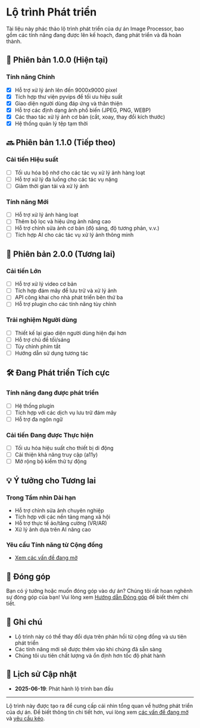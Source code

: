 # Lộ trình Phát triển

Tài liệu này phác thảo lộ trình phát triển của dự án Image Processor, bao gồm các tính năng đang được lên kế hoạch, đang phát triển và đã hoàn thành.

## 🚀 Phiên bản 1.0.0 (Hiện tại)

### Tính năng Chính
- [x] Hỗ trợ xử lý ảnh lên đến 9000x9000 pixel
- [x] Tích hợp thư viện pyvips để tối ưu hiệu suất
- [x] Giao diện người dùng đáp ứng và thân thiện
- [x] Hỗ trợ các định dạng ảnh phổ biến (JPEG, PNG, WEBP)
- [x] Các thao tác xử lý ảnh cơ bản (cắt, xoay, thay đổi kích thước)
- [x] Hệ thống quản lý tệp tạm thời

## 🔜 Phiên bản 1.1.0 (Tiếp theo)

### Cải tiến Hiệu suất
- [ ] Tối ưu hóa bộ nhớ cho các tác vụ xử lý ảnh hàng loạt
- [ ] Hỗ trợ xử lý đa luồng cho các tác vụ nặng
- [ ] Giảm thời gian tải và xử lý ảnh

### Tính năng Mới
- [ ] Hỗ trợ xử lý ảnh hàng loạt
- [ ] Thêm bộ lọc và hiệu ứng ảnh nâng cao
- [ ] Hỗ trợ chỉnh sửa ảnh cơ bản (độ sáng, độ tương phản, v.v.)
- [ ] Tích hợp AI cho các tác vụ xử lý ảnh thông minh

## 📅 Phiên bản 2.0.0 (Tương lai)

### Cải tiến Lớn
- [ ] Hỗ trợ xử lý video cơ bản
- [ ] Tích hợp đám mây để lưu trữ và xử lý ảnh
- [ ] API công khai cho nhà phát triển bên thứ ba
- [ ] Hỗ trợ plugin cho các tính năng tùy chỉnh

### Trải nghiệm Người dùng
- [ ] Thiết kế lại giao diện người dùng hiện đại hơn
- [ ] Hỗ trợ chủ đề tối/sáng
- [ ] Tùy chỉnh phím tắt
- [ ] Hướng dẫn sử dụng tương tác

## 🛠 Đang Phát triển Tích cực

### Tính năng đang được phát triển
- [ ] Hệ thống plugin
- [ ] Tích hợp với các dịch vụ lưu trữ đám mây
- [ ] Hỗ trợ đa ngôn ngữ

### Cải tiến Đang được Thực hiện
- [ ] Tối ưu hóa hiệu suất cho thiết bị di động
- [ ] Cải thiện khả năng truy cập (a11y)
- [ ] Mở rộng bộ kiểm thử tự động

## 💡 Ý tưởng cho Tương lai

### Trong Tầm nhìn Dài hạn
- Hỗ trợ chỉnh sửa ảnh chuyên nghiệp
- Tích hợp với các nền tảng mạng xã hội
- Hỗ trợ thực tế ảo/tăng cường (VR/AR)
- Xử lý ảnh dựa trên AI nâng cao

### Yêu cầu Tính năng từ Cộng đồng
- [Xem các vấn đề đang mở](https://github.com/yourusername/image_processor/issues)

## 🤝 Đóng góp

Bạn có ý tưởng hoặc muốn đóng góp vào dự án? Chúng tôi rất hoan nghênh sự đóng góp của bạn! Vui lòng xem [Hướng dẫn Đóng góp](CONTRIBUTING.md) để biết thêm chi tiết.

## 📝 Ghi chú

- Lộ trình này có thể thay đổi dựa trên phản hồi từ cộng đồng và ưu tiên phát triển
- Các tính năng mới sẽ được thêm vào khi chúng đã sẵn sàng
- Chúng tôi ưu tiên chất lượng và ổn định hơn tốc độ phát hành

## 📅 Lịch sử Cập nhật

- **2025-06-19**: Phát hành lộ trình ban đầu

---

Lộ trình này được tạo ra để cung cấp cái nhìn tổng quan về hướng phát triển của dự án. Để biết thông tin chi tiết hơn, vui lòng xem [các vấn đề đang mở](https://github.com/yourusername/image_processor/issues) và [yêu cầu kéo](https://github.com/yourusername/image_processor/pulls).
